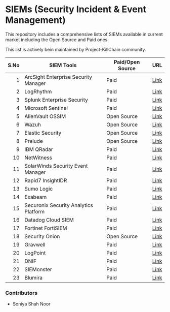 # SIEMs (Security Incident & Event Management)

This repository includes a comprehensive lists of SIEMs available in current market including the Open Source and Paid ones. 

This list is actively bein maintained by Project-KillChain community. 

| S.No | SIEM Tools                             | Paid/Open Source | URL                                                                                   |
|-----:|---------------------------------------|------------------|---------------------------------------------------------------------------------------|
|    1 | ArcSight Enterprise Security Manager  | Paid             | [Link](https://www.microfocus.com/en-us/cyberres/secops/arcsight-esm)                 |
|    2 | LogRhythm                             | Paid             | [Link](https://logrhythm.com/pricing-and-licensing/)                                  |
|    3 | Splunk Enterprise Security            | Paid             | [Link](https://www.splunk.com/en_us/products/pricing.html)                            |
|    4 | Microsoft Sentinel                    | Paid             | [Link](https://www.microsoft.com/en-gb/security/business/siem-and-xdr/microsoft-sentinel) |
|    5 | AlienVault OSSIM                      | Open Source      | [Link](https://cybersecurity.att.com/products/ossim)                                 |
|    6 | Wazuh                                 | Open Source      | [Link](https://wazuh.com/platform/siem/)                                             |
|    7 | Elastic Security                      | Open Source      | [Link](https://www.elastic.co/blog/elastic-siem-free-open)                            |
|    8 | Prelude                               | Open Source      | [Link](https://www.prelude-siem.org/)                                                |
|    9 | IBM QRadar                            | Paid             | [Link](https://www.ibm.com/products/qradar-siem/pricing?mhsrc=ibmsearch_a&mhq=qrader%20SIEM%20pricing) |
|   10 | NetWitness                            | Paid             | [Link](https://www.netwitness.com/solutions/evolved-siem/)                            |
|   11 | SolarWinds Security Event Manager     | Paid             | [Link](https://www.solarwinds.com/security-event-manager)                             |
|   12 | Rapid7 InsightIDR                     | Paid             | [Link](https://www.rapid7.com/products/insightidr/)                                  |
|   13 | Sumo Logic                            | Paid             | [Link](https://www.sumologic.com/pricing/)                                           |
|   14 | Exabeam                               | Paid             | [Link](https://www.exabeam.com/product/siem/)                                        |
|   15 | Securonix Security Analytics Platform | Paid             | [Link](https://www.securonix.com/products/unified-defense-siem/)                     |
|   16 | Datadog Cloud SIEM                    | Paid             | [Link](https://www.datadoghq.com/product/cloud-siem/)                                |
|   17 | Fortinet FortiSIEM                   | Paid             | [Link](https://www.fortinet.com/products/siem/fortisiem)                             |
|   18 | Security Onion                        | Open Source      | [Link](https://securityonionsolutions.com/software)                                  |
|   19 | Gravwell                              | Paid             | [Link](https://www.gravwell.io/pricing)                                              |
|   20 | LogPoint                             | Paid             | [Link](https://www.logpoint.com/en/)                                                 |
|   21 | DNIF                                 | Paid             | [Link](https://www.dnif.it/en/)                                                      |
|   22 | SIEMonster                           | Paid             | [Link](https://siemonster.com/solution/)                                             |
|   23 | Blumira                              | Paid             | [Link](https://www.blumira.com/)                                                      |

### Contributors

- Soniya Shah Noor
